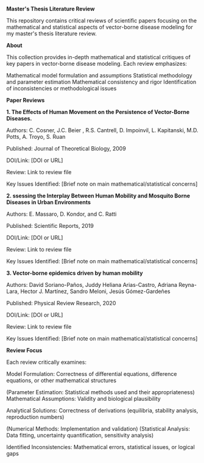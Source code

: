 **Master's Thesis Literature Review**

This repository contains critical reviews of scientific papers focusing on the mathematical and statistical aspects of vector-borne disease modeling for my master's thesis literature review.

**About**

This collection provides in-depth mathematical and statistical critiques of key papers in vector-borne disease modeling. Each review emphasizes:

Mathematical model formulation and assumptions
Statistical methodology and parameter estimation
Mathematical consistency and rigor
Identification of inconsistencies or methodological issues


**Paper Reviews**

**1. The Effects of Human Movement on the Persistence of Vector-Borne Diseases.**

Authors: C. Cosner, J.C. Beier , R.S. Cantrell, D. Impoinvil, L. Kapitanski, M.D. Potts, A. Troyo, S. Ruan

Published: Journal of Theoretical Biology, 2009

DOI/Link: [DOI or URL]

Review: Link to review file

Key Issues Identified: [Brief note on main mathematical/statistical concerns]

**2. ssessing the Interplay Between Human Mobility and Mosquito Borne Diseases in Urban Environments**

Authors: E. Massaro, D. Kondor, and C. Ratti

Published: Scientific Reports, 2019

DOI/Link: [DOI or URL]

Review: Link to review file

Key Issues Identified: [Brief note on main mathematical/statistical concerns]


**3. Vector-borne epidemics driven by human mobility**

Authors: David Soriano-Paños, Juddy Heliana Arias-Castro, Adriana Reyna-Lara, Hector J. Martínez, Sandro Meloni, Jesús Gómez-Gardeñes

Published: Physical Review Research, 2020

DOI/Link: [DOI or URL]

Review: Link to review file

Key Issues Identified: [Brief note on main mathematical/statistical concerns]


**Review Focus**

Each review critically examines:

Model Formulation: Correctness of differential equations, difference equations, or other mathematical structures

(Parameter Estimation: Statistical methods used and their appropriateness)
Mathematical Assumptions: Validity and biological plausibility

Analytical Solutions: Correctness of derivations (equilibria, stability analysis, reproduction numbers)

(Numerical Methods: Implementation and validation)
(Statistical Analysis: Data fitting, uncertainty quantification, sensitivity analysis)

Identified Inconsistencies: Mathematical errors, statistical issues, or logical gaps




